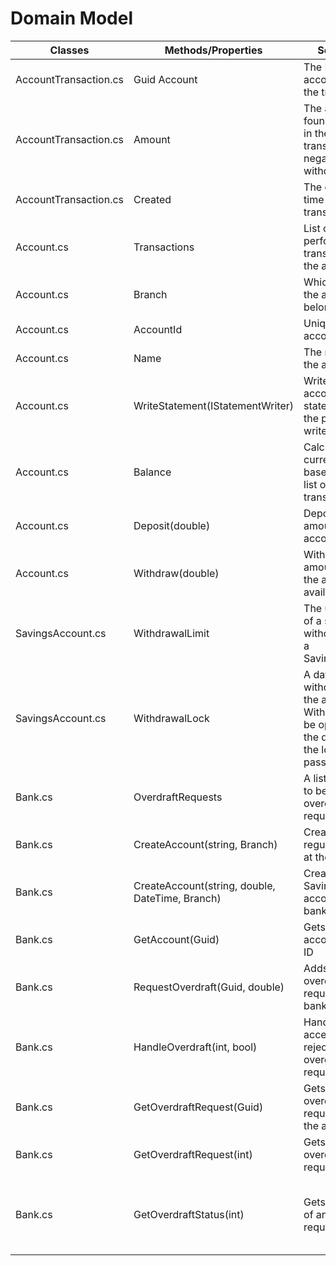 # Domain Model
| Classes               | Methods/Properties                              | Scenarios                                                                                                         | Outputs                                       |
| --------------------- | ----------------------------------------------- | ----------------------------------------------------------------------------------------------------------------- | --------------------------------------------- |
| AccountTransaction.cs | Guid Account                                    | The ID of the account owning the transaction                                                                      |                                               |
| AccountTransaction.cs | Amount                                          | The amount of founds involved in the transaction, negative when withdrawing.                                      |                                               |
| AccountTransaction.cs | Created                                         | The creation time for the transaction.                                                                            |                                               |
| Account.cs            | Transactions                                    | List of the performed transactions in the account.                                                                |                                               |
| Account.cs            | Branch                                          | Which branch the account belongs to.                                                                              | Enum                                          |
| Account.cs            | AccountId                                       | Unique Id of the account                                                                                          | Guid                                          |
| Account.cs            | Name                                            | The name of the account                                                                                           | String                                        |
| Account.cs            | WriteStatement(IStatementWriter)                | Writes the account statement using the provided writer.                                                           |                                               |
| Account.cs            | Balance                                         | Calculates the current balance based on the list of transactions.                                                 |                                               |
| Account.cs            | Deposit(double)                                 | Deposits an amount into the account                                                                               |                                               |
| Account.cs            | Withdraw(double)                                | Withdraws an amount from the account, if available                                                                |                                               |
| SavingsAccount.cs     | WithdrawalLimit                                 | The upper limit of a single withdrawal from a SavingsAccount                                                      |                                               |
| SavingsAccount.cs     | WithdrawalLock                                  | A dated lock on withdrawal from the account. Withdrawals will be opened after the datetime of the lock has passed |                                               |
| Bank.cs               | OverdraftRequests                               | A list of the yet to be processed overdraft requests.                                                             |                                               |
| Bank.cs               | CreateAccount(string, Branch)                   | Creates a regular account at the bank.                                                                            |                                               |
| Bank.cs               | CreateAccount(string, double, DateTime, Branch) | Creates a Savings account in the bank                                                                             |                                               |
| Bank.cs               | GetAccount(Guid)                                | Gets and account by its ID                                                                                        | Account                                       |
| Bank.cs               | RequestOverdraft(Guid, double)                  | Adds a overdraft request to the bank                                                                              |                                               |
| Bank.cs               | HandleOverdraft(int, bool)                      | Handles acceptance / rejection of overdraft requests                                                              |                                               |
| Bank.cs               | GetOverdraftRequest(Guid)                       | Gets all the overdraft requests tied to the account                                                               |                                               |
| Bank.cs               | GetOverdraftRequest(int)                        | Gets a specific overdraft request by ID                                                                           |                                               |
| Bank.cs               | GetOverdraftStatus(int)                         | Gets the status of an overdraft request                                                                           | 0 for rejected, 1 for pending, 2 for accepted |